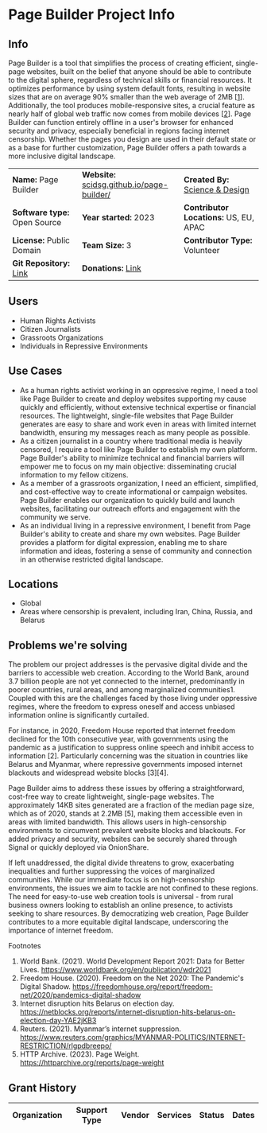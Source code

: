 # **Page Builder Project Info**

## Info

Page Builder is a tool that simplifies the process of creating efficient, single-page websites, built on the belief that anyone should be able to contribute to the digital sphere, regardless of technical skills or financial resources. It optimizes performance by using system default fonts, resulting in website sizes that are on average 90% smaller than the web average of 2MB [[1](https://httparchive.org/reports/state-of-the-web)]. Additionally, the tool produces mobile-responsive sites, a crucial feature as nearly half of global web traffic now comes from mobile devices [[2](https://www.statista.com/statistics/683082/share-of-website-traffic-coming-from-mobile-devices-usa/)]. Page Builder can function entirely offline in a user's browser for enhanced security and privacy, especially beneficial in regions facing internet censorship. Whether the pages you design are used in their default state or as a base for further customization, Page Builder offers a path towards a more inclusive digital landscape.

|  |  |  |
| --- | --- | --- |
| **Name:** Page Builder | **Website:**<br>[scidsg.github.io/page-builder/](https://scidsg.github.io/page-builder/) | **Created By:** [Science & Design](https://scidsg.org/) |
| **Software type:** Open Source | **Year started:** 2023 | **Contributor Locations:** US, EU, APAC |
| **License:** Public Domain | **Team Size:** 3 | **Contributor Type:** Volunteer |
| **Git Repository:** [Link](https://github.com/scidsg/page-builder) | **Donations:** [Link](https://opencollective.com/scidsg/contribute/pi-relay-supporter-61700) | 

## Users

- Human Rights Activists
- Citizen Journalists
- Grassroots Organizations
- Individuals in Repressive Environments

## Use Cases

- As a human rights activist working in an oppressive regime, I need a tool like Page Builder to create and deploy websites supporting my cause quickly and efficiently, without extensive technical expertise or financial resources. The lightweight, single-file websites that Page Builder generates are easy to share and work even in areas with limited internet bandwidth, ensuring my messages reach as many people as possible.
- As a citizen journalist in a country where traditional media is heavily censored, I require a tool like Page Builder to establish my own platform. Page Builder's ability to minimize technical and financial barriers will empower me to focus on my main objective: disseminating crucial information to my fellow citizens.
- As a member of a grassroots organization, I need an efficient, simplified, and cost-effective way to create informational or campaign websites. Page Builder enables our organization to quickly build and launch websites, facilitating our outreach efforts and engagement with the community we serve.
- As an individual living in a repressive environment, I benefit from Page Builder's ability to create and share my own websites. Page Builder provides a platform for digital expression, enabling me to share information and ideas, fostering a sense of community and connection in an otherwise restricted digital landscape.

## Locations

- Global
- Areas where censorship is prevalent, including Iran, China, Russia, and Belarus

## **Problems we're solving**

The problem our project addresses is the pervasive digital divide and the barriers to accessible web creation. According to the World Bank, around 3.7 billion people are not yet connected to the internet, predominantly in poorer countries, rural areas, and among marginalized communities1. Coupled with this are the challenges faced by those living under oppressive regimes, where the freedom to express oneself and access unbiased information online is significantly curtailed.

For instance, in 2020, Freedom House reported that internet freedom declined for the 10th consecutive year, with governments using the pandemic as a justification to suppress online speech and inhibit access to information [2]. Particularly concerning was the situation in countries like Belarus and Myanmar, where repressive governments imposed internet blackouts and widespread website blocks [3][4].

Page Builder aims to address these issues by offering a straightforward, cost-free way to create lightweight, single-page websites. The approximately 14KB sites generated are a fraction of the median page size, which as of 2020, stands at 2.2MB [5], making them accessible even in areas with limited bandwidth. This allows users in high-censorship environments to circumvent prevalent website blocks and blackouts. For added privacy and security, websites can be securely shared through Signal or quickly deployed via OnionShare.

If left unaddressed, the digital divide threatens to grow, exacerbating inequalities and further suppressing the voices of marginalized communities. While our immediate focus is on high-censorship environments, the issues we aim to tackle are not confined to these regions. The need for easy-to-use web creation tools is universal - from rural business owners looking to establish an online presence, to activists seeking to share resources. By democratizing web creation, Page Builder contributes to a more equitable digital landscape, underscoring the importance of internet freedom.

Footnotes

1. World Bank. (2021). World Development Report 2021: Data for Better Lives. https://www.worldbank.org/en/publication/wdr2021
2. Freedom House. (2020). Freedom on the Net 2020: The Pandemic's Digital Shadow. https://freedomhouse.org/report/freedom-net/2020/pandemics-digital-shadow
3. Internet disruption hits Belarus on election day. https://netblocks.org/reports/internet-disruption-hits-belarus-on-election-day-YAE2jKB3
4. Reuters. (2021). Myanmar’s internet suppression. https://www.reuters.com/graphics/MYANMAR-POLITICS/INTERNET-RESTRICTION/rlgpdbreepo/
5. HTTP Archive. (2023). Page Weight. https://httparchive.org/reports/page-weight

## Grant History

| **Organization** | **Support Type** | **Vendor** | **Services** | **Status** | **Dates** |
| --- | --- | --- | --- | --- | --- |


